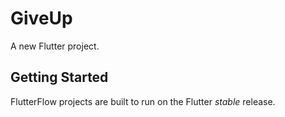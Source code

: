 # GiveUp

A new Flutter project.

## Getting Started

FlutterFlow projects are built to run on the Flutter _stable_ release.
